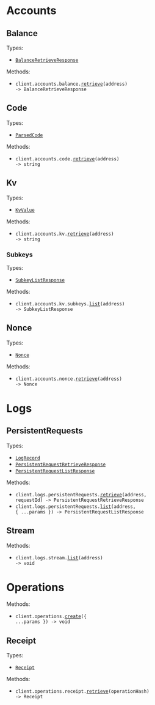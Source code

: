 # Accounts

## Balance

Types:

- <code><a href="./src/resources/accounts/balance.ts">BalanceRetrieveResponse</a></code>

Methods:

- <code title="get /accounts/{address}/balance">client.accounts.balance.<a href="./src/resources/accounts/balance.ts">retrieve</a>(address) -> BalanceRetrieveResponse</code>

## Code

Types:

- <code><a href="./src/resources/accounts/code.ts">ParsedCode</a></code>

Methods:

- <code title="get /accounts/{address}/code">client.accounts.code.<a href="./src/resources/accounts/code.ts">retrieve</a>(address) -> string</code>

## Kv

Types:

- <code><a href="./src/resources/accounts/kv/kv.ts">KvValue</a></code>

Methods:

- <code title="get /accounts/{address}/kv">client.accounts.kv.<a href="./src/resources/accounts/kv/kv.ts">retrieve</a>(address) -> string</code>

### Subkeys

Types:

- <code><a href="./src/resources/accounts/kv/subkeys.ts">SubkeyListResponse</a></code>

Methods:

- <code title="get /accounts/{address}/kv/subkeys">client.accounts.kv.subkeys.<a href="./src/resources/accounts/kv/subkeys.ts">list</a>(address) -> SubkeyListResponse</code>

## Nonce

Types:

- <code><a href="./src/resources/accounts/nonce.ts">Nonce</a></code>

Methods:

- <code title="get /accounts/{address}/nonce">client.accounts.nonce.<a href="./src/resources/accounts/nonce.ts">retrieve</a>(address) -> Nonce</code>

# Logs

## PersistentRequests

Types:

- <code><a href="./src/resources/logs/persistent-requests.ts">LogRecord</a></code>
- <code><a href="./src/resources/logs/persistent-requests.ts">PersistentRequestRetrieveResponse</a></code>
- <code><a href="./src/resources/logs/persistent-requests.ts">PersistentRequestListResponse</a></code>

Methods:

- <code title="get /logs/{address}/persistent/requests/{request_id}">client.logs.persistentRequests.<a href="./src/resources/logs/persistent-requests.ts">retrieve</a>(address, requestId) -> PersistentRequestRetrieveResponse</code>
- <code title="get /logs/{address}/persistent/requests">client.logs.persistentRequests.<a href="./src/resources/logs/persistent-requests.ts">list</a>(address, { ...params }) -> PersistentRequestListResponse</code>

## Stream

Methods:

- <code title="get /logs/{address}/stream">client.logs.stream.<a href="./src/resources/logs/stream.ts">list</a>(address) -> void</code>

# Operations

Methods:

- <code title="post /operations">client.operations.<a href="./src/resources/operations/operations.ts">create</a>({ ...params }) -> void</code>

## Receipt

Types:

- <code><a href="./src/resources/operations/receipt.ts">Receipt</a></code>

Methods:

- <code title="get /operations/{operation_hash}/receipt">client.operations.receipt.<a href="./src/resources/operations/receipt.ts">retrieve</a>(operationHash) -> Receipt</code>
